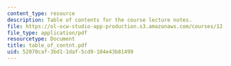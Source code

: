 ```yaml
---
content_type: resource
description: Table of contents for the course lecture notes.
file: https://ol-ocw-studio-app-production.s3.amazonaws.com/courses/12-810-dynamics-of-the-atmosphere-spring-2008/52070caf3bd11daf5cd9104e43b81499_table_of_contnt.pdf
file_type: application/pdf
resourcetype: Document
title: table_of_contnt.pdf
uid: 52070caf-3bd1-1daf-5cd9-104e43b81499
---
```


